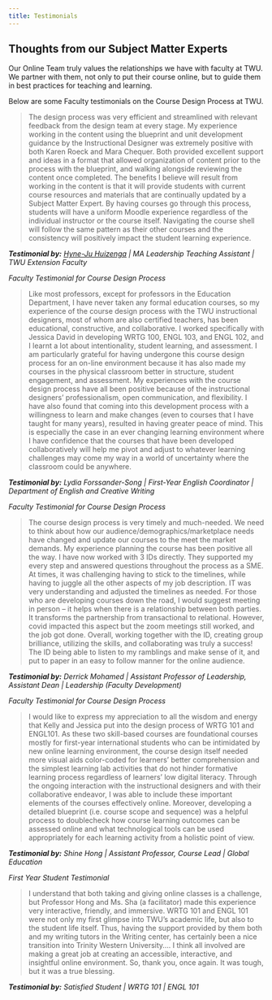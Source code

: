 ```yaml
---
title: Testimonials
---
```


## Thoughts from our Subject Matter Experts

Our Online Team truly values the relationships we have with faculty at TWU.  We partner with them, not only to put their course online, but to guide them in best practices for teaching and learning.

Below are some Faculty testimonials on the Course Design Process at TWU.

> The design process was very efficient and streamlined with relevant feedback from the design team at every stage. My experience working in the content using the blueprint and unit development guidance by the Instructional Designer was extremely positive with both Karen Roeck and Mara Chequer. Both provided excellent support and ideas in a format that allowed organization of content prior to the process with the blueprint, and walking alongside reviewing the content once completed. The benefits I believe will result from working in the content is that it will provide students with current course resources and materials that are continually updated by a Subject Matter Expert. By having courses go through this process, students will have a uniform Moodle experience regardless of the individual instructor or the course itself.  Navigating the course shell will follow the same pattern as their other courses and the consistency will positively impact the student learning experience.

**_Testimonial by:_**
_[Hyne-Ju Huizenga](https://www.twu.ca/profile/hyne-ju-huizenga) | MA Leadership Teaching Assistant |
TWU Extension Faculty_



*Faculty Testimonial for Course Design Process*

> Like most professors, except for professors in the Education Department, I have
never taken any formal education courses, so my experience of the course design
process with the TWU instructional designers, most of whom are also certified
teachers, has been educational, constructive, and collaborative. I worked
specifically with Jessica David in developing WRTG 100, ENGL 103, and ENGL 102,
and I learnt a lot about intentionality, student learning, and assessment. I am
particularly grateful for having undergone this course design process for an
on-line environment because it has also made my courses in the physical
classroom better in structure, student engagement, and assessment. My experiences 
with the course design process have all been positive because of the
instructional designers’ professionalism, open communication, and flexibility. I
have also found that coming into this development process with a willingness to
learn and make changes (even to courses that I have taught for many years),
resulted in having greater peace of mind. This is especially the case in an ever 
changing learning environment where I have confidence that the courses that have 
been developed collaboratively will help me pivot and adjust to whatever learning
challenges may come my way in a world of uncertainty where the classroom could
be anywhere.

**_Testimonial by:_**
_Lydia Forssander-Song | First-Year English Coordinator | Department of English and Creative Writing_



*Faculty Testimonial for Course Design Process*

>The course design process is very timely and much-needed.  We need to think about how our audience/demographics/marketplace needs have changed and update our courses to the meet the market demands. My experience planning the course has been positive all the way.  I have now worked with 3 IDs directly. They supported my every step and answered questions throughout the process as a SME. At times, it was challenging having to stick to the timelines, while having to juggle all the other aspects of my job description. IT was very understanding and adjusted the timelines as needed.
For those who are developing courses down the road, I would suggest meeting in person – it helps when there is a relationship between both parties.  It transforms the partnership from transactional to relational.  However, covid impacted this aspect but the zoom meetings still worked, and the job got done. Overall, working together with the ID, creating group brilliance, utilizing the skills, and collaborating was truly a success!  The ID being able to listen to my ramblings and make sense of it, and put to paper in an easy to follow manner for the online audience.

**_Testimonial by:_**
_Derrick Mohamed | Assistant Professor of Leadership, Assistant Dean | Leadership (Faculty Development)_

*Faculty Testimonial for Course Design Process*

> I would like to express my appreciation to all the wisdom and energy that Kelly and Jessica put into the design process of WRTG 101 and ENGL101. As these two skill-based courses are foundational courses mostly for first-year international students who can be intimidated by new online learning environment, the course design itself needed more visual aids color-coded for learners’ better comprehension and the simplest learning lab activities that do not hinder formative learning process regardless of learners’ low digital literacy. Through the ongoing interaction with the instructional designers and with their collaborative endeavor, I was able to include these important elements of the courses effectively online. Moreover, developing a detailed blueprint (i.e. course scope and sequence) was a helpful process to doublecheck how course learning outcomes can be assessed online and what technological tools can be used appropriately for each learning activity from a holistic point of view.

**_Testimonial by:_**
_Shine Hong | Assistant Professor, Course Lead | Global Education_

*First Year Student Testimonial*

> I understand that both taking and giving online classes is a challenge, but Professor Hong and Ms. Sha (a facilitator) made this experience very interactive, friendly, and immersive. WRTG 101 and ENGL 101 were not only my first glimpse into TWU’s academic life, but also to the student life itself. Thus, having the support provided by them both and my writing tutors in the Writing center, has certainly been a nice transition into Trinity Western University…. I think all involved are making a great job at creating an accessible, interactive, and insightful online environment. So, thank you, once again. It was tough, but it was a true blessing.

**_Testimonial by:_**
_Satisfied Student | WRTG 101 | ENGL 101_
